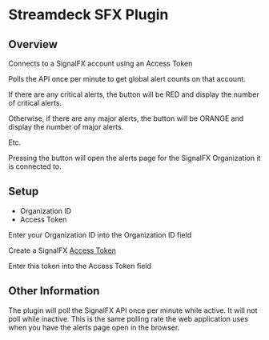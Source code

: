 # Streamdeck SFX Plugin

## Overview

Connects to a SignalFX account using an Access Token

Polls the API once per minute to get global alert counts on that account.

If there are any critical alerts, the button will be RED and display the number of critical alerts.

Otherwise, if there are any major alerts, the button will be ORANGE and display the number of major alerts.

Etc.

Pressing the button will open the alerts page for the SignalFX Organization it is connected to.

## Setup

- Organization ID
- Access Token

Enter your Organization ID into the Organization ID field

Create a SignalFX [Access Token](https://docs.signalfx.com/en/latest/admin-guide/tokens.html#access-tokens)

Enter this token into the Access Token field

## Other Information

The plugin will poll the SignalFX API once per minute while active. It will not poll while inactive. This is the same polling rate the web application uses when you have the alerts page open in the browser.